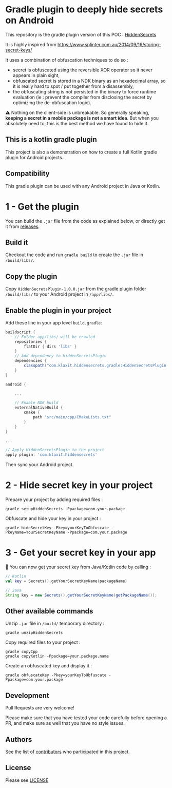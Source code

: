 # Gradle plugin to deeply hide secrets on Android

This repository is the gradle plugin version of this POC : [HiddenSecrets](https://github.com/klaxit/HiddenSecrets)

It is highly inspired from https://www.splinter.com.au/2014/09/16/storing-secret-keys/

It uses a combination of obfuscation techniques to do so :
- secret is obfuscated using the reversible XOR operator so it never appears in plain sight,
- obfuscated secret is stored in a NDK binary as an hexadecimal array, so it is really hard to spot / put together from a disassembly,
- the obfuscating string is not persisted in the binary to force runtime evaluation (ie : prevent the compiler from disclosing the secret by optimizing the de-obfuscation logic).

⚠️ Nothing on the client-side is unbreakable. So generally speaking, **keeping a secret in a mobile package is not a smart idea**. But when you absolutely need to, this is the best method we have found to hide it.

## This is a kotlin gradle plugin
This project is also a demonstration on how to create a full Kotlin gradle plugin for Android projects.

## Compatibility
This gradle plugin can be used with any Android project in Java or Kotlin.

# 1 - Get the plugin

You can build the `.jar` file from the code as explained below, or directly get it from [releases](https://github.com/klaxit/hidden-secrets-gradle-plugin/releases).

## Build it
Checkout the code and run `gradle build` to create the `.jar` file in `/build/libs/`.

## Copy the plugin
Copy `HiddenSecretsPlugin-1.0.0.jar` from the gradle plugin folder `/build/libs/` to your Android project in `/app/libs/`.

## Enable the plugin in your project

Add these line in your app level `build.gradle`:

```gradle
buildscript {
    // Folder app/libs/ will be crawled
    repositories {
        flatDir { dirs 'libs' }
    }
    // Add dependency to HiddenSecretsPlugin
    dependencies {
        classpath("com.klaxit.hiddensecrets.gradle:HiddenSecretsPlugin:1.0.0")
    }
}

android {

    ...

    // Enable NDK build
    externalNativeBuild {
        cmake {
            path "src/main/cpp/CMakeLists.txt"
        }
    }
}

...

// Apply HiddenSecretsPlugin to the project
apply plugin: 'com.klaxit.hiddensecrets'
```

Then sync your Android project.

# 2 - Hide secret key in your project

Prepare your project by adding required files :
```shell
gradle setupHiddenSecrets -Ppackage=com.your.package
```

Obfuscate and hide your key in your project :
```shell
gradle hideSecretKey -Pkey=yourKeyToObfuscate -PkeyName=YourSecretKeyName -Ppackage=com.your.package
```

# 3 - Get your secret key in your app
👏 You can now get your secret key from Java/Kotlin code by calling :
```kotlin
// Kotlin
val key = Secrets().getYourSecretKeyName(packageName)
```
```Java
// Java
String key = new Secrets().getYourSecretKeyName(getPackageName());
```

## Other available commands
Unzip `.jar` file in `/build/` temporary directory :
```shell
gradle unzipHiddenSecrets
```

Copy required files to your project :
```shell
gradle copyCpp
gradle copyKotlin -Ppackage=your.package.name
```

Create an obfuscated key and display it :
```shell
gradle obfuscateKey -Pkey=yourKeyToObfuscate -Ppackage=com.your.package
```

## Development

Pull Requests are very welcome!

Please make sure that you have tested your code carefully before opening a PR, and make sure as well that you have no style issues.

## Authors

See the list of [contributors](https://github.com/klaxit/hidden-secrets-gradle-plugin/contributors) who participated in this project.

## License

Please see [LICENSE](https://github.com/klaxit/hidden-secrets-gradle-plugin/blob/master/LICENSE)
